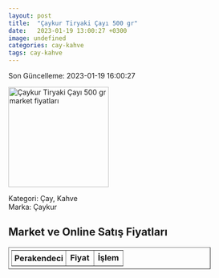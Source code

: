 ```yaml
---
layout: post
title:  "Çaykur Tiryaki Çayı 500 gr"
date:   2023-01-19 13:00:27 +0300
image: undefined
categories: cay-kahve
tags: cay-kahve
---
```


Son Güncelleme: 2023-01-19 16:00:27

<img src="undefined" width="200" alt="Çaykur Tiryaki Çayı 500 gr market fiyatları" />

Kategori: Çay, Kahve
<br />
Marka: Çaykur

<h2>Market ve Online Satış Fiyatları</h2>

<table border="1" style="padding: 5px;width:80%;">
  <tr>
    <td style="padding: 5px;"><strong>Perakendeci</strong></td>
    <td><strong>Fiyat</strong></td>
    <td><strong>İşlem</strong></td>
  </tr>
  
</table>
